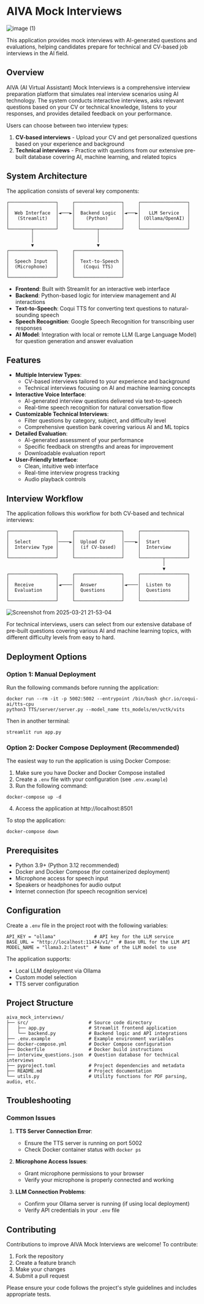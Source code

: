 # AIVA Mock Interviews
![image (1)](https://github.com/user-attachments/assets/de5ac8dd-d887-49cb-8948-60ed28dd5c95)

This application provides mock interviews with AI-generated questions and evaluations, helping candidates prepare for technical and CV-based job interviews in the AI field.

## Overview

AIVA (AI Virtual Assistant) Mock Interviews is a comprehensive interview preparation platform that simulates real interview scenarios using AI technology. The system conducts interactive interviews, asks relevant questions based on your CV or technical knowledge, listens to your responses, and provides detailed feedback on your performance.

Users can choose between two interview types:
1. **CV-based interviews** - Upload your CV and get personalized questions based on your experience and background
2. **Technical interviews** - Practice with questions from our extensive pre-built database covering AI, machine learning, and related topics

## System Architecture

The application consists of several key components:

```
┌─────────────────┐     ┌─────────────────┐     ┌─────────────────┐
│                 │     │                 │     │                 │
│  Web Interface  │◄───►│  Backend Logic  │◄───►│   LLM Service   │
│   (Streamlit)   │     │    (Python)     │     │ (Ollama/OpenAI) │
│                 │     │                 │     │                 │
└────────┬────────┘     └────────┬────────┘     └─────────────────┘
         │                       │
         │                       │
         ▼                       ▼
┌─────────────────┐     ┌─────────────────┐
│                 │     │                 │
│  Speech Input   │     │  Text-to-Speech │
│  (Microphone)   │     │   (Coqui TTS)   │
│                 │     │                 │
└─────────────────┘     └─────────────────┘
```

- **Frontend**: Built with Streamlit for an interactive web interface
- **Backend**: Python-based logic for interview management and AI interactions
- **Text-to-Speech**: Coqui TTS for converting text questions to natural-sounding speech
- **Speech Recognition**: Google Speech Recognition for transcribing user responses
- **AI Model**: Integration with local or remote LLM (Large Language Model) for question generation and answer evaluation

## Features

- **Multiple Interview Types**:
  - CV-based interviews tailored to your experience and background
  - Technical interviews focusing on AI and machine learning concepts
- **Interactive Voice Interface**:
  - AI-generated interview questions delivered via text-to-speech
  - Real-time speech recognition for natural conversation flow
- **Customizable Technical Interviews**:
  - Filter questions by category, subject, and difficulty level
  - Comprehensive question bank covering various AI and ML topics
- **Detailed Evaluation**:
  - AI-generated assessment of your performance
  - Specific feedback on strengths and areas for improvement
  - Downloadable evaluation report
- **User-Friendly Interface**:
  - Clean, intuitive web interface
  - Real-time interview progress tracking
  - Audio playback controls

## Interview Workflow

The application follows this workflow for both CV-based and technical interviews:

```
┌─────────────────┐     ┌─────────────────┐     ┌─────────────────┐
│                 │     │                 │     │                 │
│  Select         │────►│  Upload CV      │────►│  Start          │
│  Interview Type │     │  (if CV-based)  │     │  Interview      │
│                 │     │                 │     │                 │
└─────────────────┘     └─────────────────┘     └────────┬────────┘
                                                         │
                                                         ▼
┌─────────────────┐     ┌─────────────────┐     ┌─────────────────┐
│                 │     │                 │     │                 │
│  Receive        │◄────│  Answer         │◄────│  Listen to      │
│  Evaluation     │     │  Questions      │     │  Questions      │
│                 │     │                 │     │                 │
└─────────────────┘     └─────────────────┘     └─────────────────┘
```
![Screenshot from 2025-03-21 21-53-04](https://github.com/user-attachments/assets/a5e7d1aa-2f21-4674-8fa4-ec38b3839a66)

For technical interviews, users can select from our extensive database of pre-built questions covering various AI and machine learning topics, with different difficulty levels from easy to hard.

## Deployment Options

### Option 1: Manual Deployment

Run the following commands before running the application:
```
docker run --rm -it -p 5002:5002 --entrypoint /bin/bash ghcr.io/coqui-ai/tts-cpu
python3 TTS/server/server.py --model_name tts_models/en/vctk/vits
```

Then in another terminal:
```
streamlit run app.py
```

### Option 2: Docker Compose Deployment (Recommended)

The easiest way to run the application is using Docker Compose:

1. Make sure you have Docker and Docker Compose installed
2. Create a `.env` file with your configuration (see `.env.example`)
3. Run the following command:
```
docker-compose up -d
```
4. Access the application at http://localhost:8501

To stop the application:
```
docker-compose down
```

## Prerequisites

- Python 3.9+ (Python 3.12 recommended)
- Docker and Docker Compose (for containerized deployment)
- Microphone access for speech input
- Speakers or headphones for audio output
- Internet connection (for speech recognition service)

## Configuration

Create a `.env` file in the project root with the following variables:

```
API_KEY = "ollama"              # API key for the LLM service
BASE_URL = "http://localhost:11434/v1/"  # Base URL for the LLM API
MODEL_NAME = "llama3.2:latest"  # Name of the LLM model to use
```

The application supports:
- Local LLM deployment via Ollama
- Custom model selection
- TTS server configuration

## Project Structure

```
aiva_mock_interviews/
├── src/                      # Source code directory
│   ├── app.py                # Streamlit frontend application
│   └── backend.py            # Backend logic and API integrations
├── .env.example              # Example environment variables
├── docker-compose.yml        # Docker Compose configuration
├── Dockerfile                # Docker build instructions
├── interview_questions.json  # Question database for technical interviews
├── pyproject.toml            # Project dependencies and metadata
├── README.md                 # Project documentation
└── utils.py                  # Utility functions for PDF parsing, audio, etc.
```

## Troubleshooting

### Common Issues

1. **TTS Server Connection Error**:
   - Ensure the TTS server is running on port 5002
   - Check Docker container status with `docker ps`

2. **Microphone Access Issues**:
   - Grant microphone permissions to your browser
   - Verify your microphone is properly connected and working

3. **LLM Connection Problems**:
   - Confirm your Ollama server is running (if using local deployment)
   - Verify API credentials in your `.env` file

## Contributing

Contributions to improve AIVA Mock Interviews are welcome! To contribute:

1. Fork the repository
2. Create a feature branch
3. Make your changes
4. Submit a pull request

Please ensure your code follows the project's style guidelines and includes appropriate tests.
